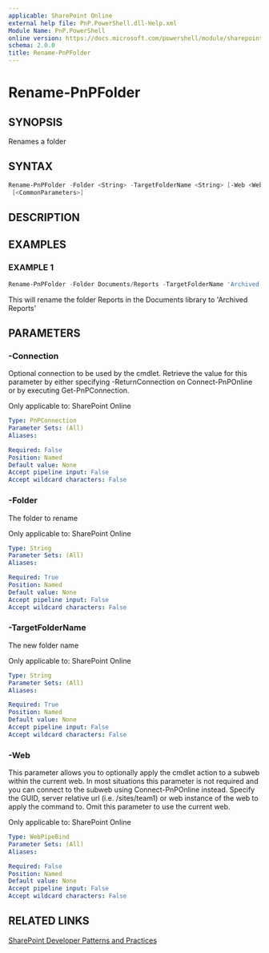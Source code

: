 ```yaml
---
applicable: SharePoint Online
external help file: PnP.PowerShell.dll-Help.xml
Module Name: PnP.PowerShell
online version: https://docs.microsoft.com/powershell/module/sharepoint-pnp/rename-pnpfolder
schema: 2.0.0
title: Rename-PnPFolder
---
```


# Rename-PnPFolder

## SYNOPSIS
Renames a folder

## SYNTAX

```powershell
Rename-PnPFolder -Folder <String> -TargetFolderName <String> [-Web <WebPipeBind>] [-Connection <PnPConnection>]
 [<CommonParameters>]
```

## DESCRIPTION

## EXAMPLES

### EXAMPLE 1
```powershell
Rename-PnPFolder -Folder Documents/Reports -TargetFolderName 'Archived Reports'
```

This will rename the folder Reports in the Documents library to 'Archived Reports'

## PARAMETERS

### -Connection
Optional connection to be used by the cmdlet. Retrieve the value for this parameter by either specifying -ReturnConnection on Connect-PnPOnline or by executing Get-PnPConnection.

Only applicable to: SharePoint Online

```yaml
Type: PnPConnection
Parameter Sets: (All)
Aliases:

Required: False
Position: Named
Default value: None
Accept pipeline input: False
Accept wildcard characters: False
```

### -Folder
The folder to rename

Only applicable to: SharePoint Online

```yaml
Type: String
Parameter Sets: (All)
Aliases:

Required: True
Position: Named
Default value: None
Accept pipeline input: False
Accept wildcard characters: False
```

### -TargetFolderName
The new folder name

Only applicable to: SharePoint Online

```yaml
Type: String
Parameter Sets: (All)
Aliases:

Required: True
Position: Named
Default value: None
Accept pipeline input: False
Accept wildcard characters: False
```

### -Web
This parameter allows you to optionally apply the cmdlet action to a subweb within the current web. In most situations this parameter is not required and you can connect to the subweb using Connect-PnPOnline instead. Specify the GUID, server relative url (i.e. /sites/team1) or web instance of the web to apply the command to. Omit this parameter to use the current web.

Only applicable to: SharePoint Online

```yaml
Type: WebPipeBind
Parameter Sets: (All)
Aliases:

Required: False
Position: Named
Default value: None
Accept pipeline input: False
Accept wildcard characters: False
```

## RELATED LINKS

[SharePoint Developer Patterns and Practices](https://aka.ms/sppnp)